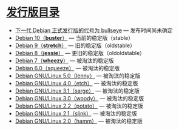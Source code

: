 # [发行版目录](https://www.debian.org/releases/)

- [下一代 Debian 正式发行版的代号为 bullseye](https://www.debian.org/releases/bullseye/) — 发布时间尚未确定
- [Debian 10（**buster**）](https://www.debian.org/releases/buster/) — 当前的稳定版（stable）
- [Debian 9（**stretch**）](https://www.debian.org/releases/stretch/) — 旧的稳定版（oldstable）
- [Debian 8（**jessie**）](https://www.debian.org/releases/jessie/) — 更旧的稳定版（oldoldstable）
- [Debian 7（**wheezy**）](https://www.debian.org/releases/wheezy/) — 被淘汰的稳定版
- [Debian 6.0（squeeze）](https://www.debian.org/releases/squeeze/) — 被淘汰的稳定版
- [Debian GNU/Linux 5.0（lenny）](https://www.debian.org/releases/lenny/) — 被淘汰的稳定版
- [Debian GNU/Linux 4.0（etch）](https://www.debian.org/releases/etch/) — 被淘汰的稳定版
- [Debian GNU/Linux 3.1（sarge）](https://www.debian.org/releases/sarge/) — 被淘汰的稳定版
- [Debian GNU/Linux 3.0（woody）](https://www.debian.org/releases/woody/) — 被淘汰的稳定版
- [Debian GNU/Linux 2.2（potato）](https://www.debian.org/releases/potato/) — 被淘汰的稳定版
- [Debian GNU/Linux 2.1（slink）](https://www.debian.org/releases/slink/) — 被淘汰的稳定版
- [Debian GNU/Linux 2.0（hamm）](https://www.debian.org/releases/hamm/) — 被淘汰的稳定版

